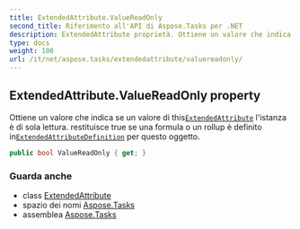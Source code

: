```yaml
---
title: ExtendedAttribute.ValueReadOnly
second_title: Riferimento all'API di Aspose.Tasks per .NET
description: ExtendedAttribute proprietà. Ottiene un valore che indica se un valore di thisExtendedAttribute listanza è di sola lettura.  restituisce true se una formula o un rollup è definito inExtendedAttributeDefinition per questo oggetto.
type: docs
weight: 100
url: /it/net/aspose.tasks/extendedattribute/valuereadonly/
---
```

## ExtendedAttribute.ValueReadOnly property

Ottiene un valore che indica se un valore di this[`ExtendedAttribute`](../) l'istanza è di sola lettura.  restituisce true se una formula o un rollup è definito in[`ExtendedAttributeDefinition`](../../extendedattributedefinition/) per questo oggetto.

```csharp
public bool ValueReadOnly { get; }
```

### Guarda anche

* class [ExtendedAttribute](../)
* spazio dei nomi [Aspose.Tasks](../../extendedattribute/)
* assemblea [Aspose.Tasks](../../../)


